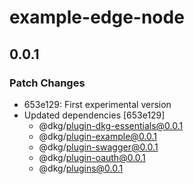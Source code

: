 # example-edge-node

## 0.0.1

### Patch Changes

- 653e129: First experimental version
- Updated dependencies [653e129]
  - @dkg/plugin-dkg-essentials@0.0.1
  - @dkg/plugin-example@0.0.1
  - @dkg/plugin-swagger@0.0.1
  - @dkg/plugin-oauth@0.0.1
  - @dkg/plugins@0.0.1
